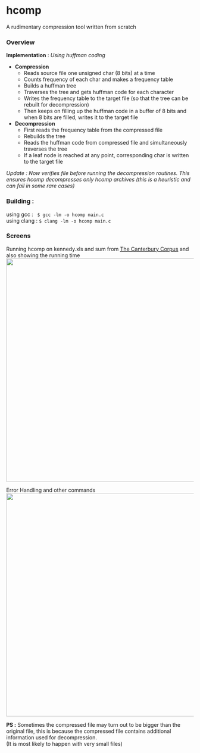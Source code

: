 # hcomp
A rudimentary compression tool written from scratch

### Overview

__Implementation__ : *Using huffman coding*
* __Compression__
	* Reads source file one unsigned char (8 bits) at a time
	* Counts frequency of each char and makes a frequency table
	* Builds a huffman tree
	* Traverses the tree and gets huffman code for each character
	* Writes the frequency table to the target file (so that the tree can be rebuilt for decompression)
	* Then keeps on filling up the huffman code in a buffer of 8 bits and when 8 bits are filled, writes it to the target file
* __Decompression__
	* First reads the frequency table from the compressed file
	* Rebuilds the tree
	* Reads the huffman code from compressed file and simultaneously traverses the tree
	* If a leaf node is reached at any point, corresponding char is written to the target file

*_Update_ : Now verifies file before running the decompression routines. This ensures hcomp decompresses only hcomp archives (this is a heuristic and can fail in some rare cases)*


### __Building :__
using gcc : ` $ gcc -lm -o hcomp main.c`		
using clang : `$ clang -lm -o hcomp main.c `		

### Screens
Running hcomp on kennedy.xls and sum from [The Canterbury Corpus](http://corpus.canterbury.ac.nz/descriptions/#cantrbry) and also showing the running time
<img src="http://i.imgur.com/WMsEwdz.pngwidth" width="600">

Error Handling and other commands		
<img src="http://i.imgur.com/58QV7C7.png" width="600">


[//]: # (imgur post link : http://imgur.com/a/EZArw)

__PS :__
Sometimes the compressed file may turn out to be bigger than the original file, this is because the compressed file contains additional information used for decompression.		
(It is most likely to happen with very small files)